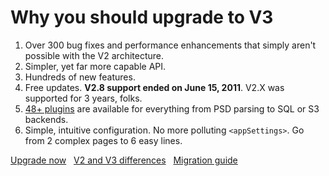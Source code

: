 
# Why you should upgrade to V3

1. Over 300 bug fixes and performance enhancements that simply aren't possible with the V2 architecture.
2. Simpler, yet far more capable API.
3. Hundreds of new features.
4. Free updates. **V2.8 support ended on June 15, 2011**. V2.X was supported for 3 years, folks.
5. [48+ plugins](/plugins) are available for everything from PSD parsing to SQL or S3 backends.
6. Simple, intuitive configuration. No more polluting `<appSettings>`. Go from 2 complex pages to 6 easy lines.


<a class="large awesome green" href="/docs/2to3/upgrade">Upgrade now</a> &nbsp; 
<a class="large awesome black" href="/docs/2to3/diff">V2 and V3 differences</a>  &nbsp; 
<a class="large awesome black" href="/docs/2to3/guide">Migration guide</a>  &nbsp; 